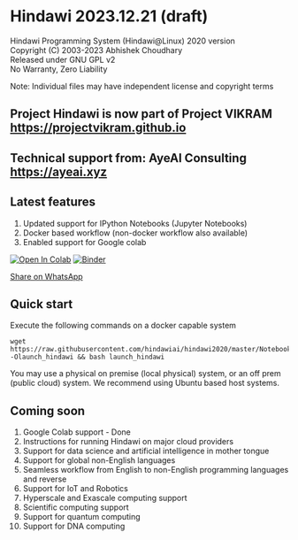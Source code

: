 # Hindawi 2023.12.21 (draft)
Hindawi Programming System (Hindawi@Linux) 2020 version <br>
Copyright (C) 2003-2023 Abhishek Choudhary <br>
Released under GNU GPL v2 <br>
No Warranty, Zero Liability <br>

Note: Individual files may have independent license and copyright terms

## Project Hindawi is now part of Project VIKRAM https://projectvikram.github.io

## Technical support from: AyeAI Consulting https://ayeai.xyz

## Latest features
1. Updated support for IPython Notebooks (Jupyter Notebooks)
2. Docker based workflow (non-docker workflow also available)
3. Enabled support for Google colab

[![Open In Colab](https://colab.research.google.com/assets/colab-badge.svg)](https://colab.research.google.com/github/hindawiai/hindawi2020/blob/master/Notebooks/Hindawi2021.6.ipynb)
[![Binder](https://mybinder.org/badge_logo.svg)](https://mybinder.org/v2/gh/hindawiai/hindawi2020/master?filepath=Notebooks%2FHindawi2021.6.ipynb)

[Share on WhatsApp](https://api.whatsapp.com/send?text=Mother%20tongue%20based%20programming%20for%20everyone%20https://github.com/hindawiai/hindawi2020/)

## Quick start
Execute the following commands on a docker capable system
```
wget https://raw.githubusercontent.com/hindawiai/hindawi2020/master/Notebooks/launch_hindawi -Olaunch_hindawi && bash launch_hindawi
```
You may use a physical on premise (local physical) system, or an off prem (public cloud) system. We recommend using Ubuntu based host systems.

## Coming soon
1. Google Colab support - Done
2. Instructions for running Hindawi on major cloud providers
3. Support for data science and artificial intelligence in mother tongue
4. Support for global non-English languages
5. Seamless workflow from English to non-English programming languages and reverse
6. Support for IoT and Robotics
7. Hyperscale and Exascale computing support
8. Scientific computing support
9. Support for quantum computing
10. Support for DNA computing

